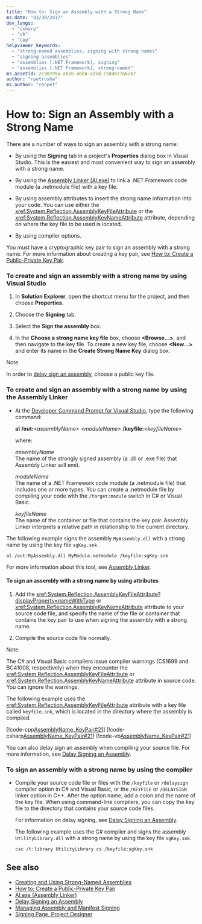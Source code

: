 ```yaml
---
title: "How to: Sign an Assembly with a Strong Name"
ms.date: "03/30/2017"
dev_langs: 
  - "csharp"
  - "vb"
  - "cpp"
helpviewer_keywords: 
  - "strong-named assemblies, signing with strong names"
  - "signing assemblies"
  - "assemblies [.NET Framework], signing"
  - "assemblies [.NET Framework], strong-named"
ms.assetid: 2c30799a-a826-46b4-a25d-c584027a6c67
author: "rpetrusha"
ms.author: "ronpet"
---
```

# How to: Sign an Assembly with a Strong Name
There are a number of ways to sign an assembly with a strong name:  
  
- By using the **Signing** tab in a project's **Properties** dialog box in Visual Studio. This is the easiest and most convenient way to sign an assembly with a strong name.  
  
- By using the [Assembly Linker (Al.exe)](../../framework/tools/al-exe-assembly-linker.md) to link a .NET Framework code module (a .netmodule file) with a key file.  
  
- By using assembly attributes to insert the strong name information into your code. You can use either the <xref:System.Reflection.AssemblyKeyFileAttribute> or the <xref:System.Reflection.AssemblyKeyNameAttribute> attribute, depending on where the key file to be used is located.  
  
- By using compiler options.  
  
 You must have a cryptographic key pair to sign an assembly with a strong name. For more information about creating a key pair, see [How to: Create a Public-Private Key Pair](create-public-private-key-pair.md).  
  
### To create and sign an assembly with a strong name by using Visual Studio  
  
1. In **Solution Explorer**, open the shortcut menu for the project, and then choose **Properties**.  
  
2. Choose the **Signing** tab.  
  
3. Select the **Sign the assembly** box.  
  
4. In the **Choose a strong name key file** box, choose **\<Browse…>**, and then navigate to the key file. To create a new key file, choose **\<New…>** and enter its name in the **Create Strong Name Key** dialog box.  
  
> [!NOTE]
>  In order to [delay sign an assembly](delay-sign.md), choose a public key file.  
  
### To create and sign an assembly with a strong name by using the Assembly Linker  
  
- At the [Developer Command Prompt for Visual Studio](../../framework/tools/developer-command-prompt-for-vs.md), type the following command:  
  
     **al** **/out:**\<*assemblyName*> *\<moduleName>* **/keyfile:**\<*keyfileName*>  
  
     where:  
  
     *assemblyName*  
     The name of the strongly signed assembly (a .dll or .exe file) that Assembly Linker will emit.  
  
     *moduleName*  
     The name of a .NET Framework code module (a .netmodule file) that includes one or more types. You can create a .netmodule file by compiling your code with the `/target:module` switch in C# or Visual Basic.  
  
     *keyfileName*  
     The name of the container or file that contains the key pair. Assembly Linker interprets a relative path in relationship to the current directory.  
  
 The following example signs the assembly `MyAssembly.dll` with a strong name by using the key file `sgKey.snk`.  
  
```  
al /out:MyAssembly.dll MyModule.netmodule /keyfile:sgKey.snk  
```  
  
 For more information about this tool, see [Assembly Linker](../../framework/tools/al-exe-assembly-linker.md).  
  
#### To sign an assembly with a strong name by using attributes  
  
1. Add the <xref:System.Reflection.AssemblyKeyFileAttribute?displayProperty=nameWithType> or <xref:System.Reflection.AssemblyKeyNameAttribute> attribute to your source code file, and specify the name of the file or container that contains the key pair to use when signing the assembly with a strong name.  
  
2. Compile the source code file normally.  
  
> [!NOTE]
>  The C# and Visual Basic compilers issue compiler warnings (CS1699 and BC41008, respectively) when they encounter the <xref:System.Reflection.AssemblyKeyFileAttribute> or <xref:System.Reflection.AssemblyKeyNameAttribute> attribute in source code. You can ignore the warnings.  
  
 The following example uses the <xref:System.Reflection.AssemblyKeyFileAttribute> attribute with a key file called `keyfile.snk`, which is located in the directory where the assembly is compiled.  
  
 [!code-cpp[AssemblyName_KeyPair#21](../../../samples/snippets/cpp/VS_Snippets_CLR/AssemblyName_KeyPair/CPP/keyfileattrib.cpp#21)]
 [!code-csharp[AssemblyName_KeyPair#21](../../../samples/snippets/csharp/VS_Snippets_CLR/AssemblyName_KeyPair/CS/keyfileattrib.cs#21)]
 [!code-vb[AssemblyName_KeyPair#21](../../../samples/snippets/visualbasic/VS_Snippets_CLR/AssemblyName_KeyPair/VB/keyfileattrib.vb#21)]  
  
 You can also delay sign an assembly when compiling your source file. For more information, see [Delay Signing an Assembly](delay-sign.md).  
  
### To sign an assembly with a strong name by using the compiler  
  
- Compile your source code file or files with the `/keyfile` or `/delaysign` compiler option in C# and Visual Basic, or the `/KEYFILE` or `/DELAYSIGN` linker option in C++. After the option name, add a colon and the name of the key file. When using command-line compilers, you can copy the key file to the directory that contains your source code files.  
  
     For information on delay signing, see [Delay Signing an Assembly](delay-sign.md).  
  
     The following example uses the C# compiler and signs the assembly `UtilityLibrary.dll` with a strong name by using the key file `sgKey.snk`.  
  
    ```  
    csc /t:library UtilityLibrary.cs /keyfile:sgKey.snk  
    ```  
  
## See also

- [Creating and Using Strong-Named Assemblies](create-use-strong-named.md)
- [How to: Create a Public-Private Key Pair](create-public-private-key-pair.md)
- [Al.exe (Assembly Linker)](../../framework/tools/al-exe-assembly-linker.md)
- [Delay Signing an Assembly](delay-sign.md)
- [Managing Assembly and Manifest Signing](/visualstudio/ide/managing-assembly-and-manifest-signing)
- [Signing Page, Project Designer](/visualstudio/ide/reference/signing-page-project-designer)
